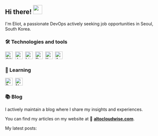 ## Hi there! <img src="https://raw.githubusercontent.com/MartinHeinz/MartinHeinz/master/wave.gif" width="30px" height="30px" />

I'm Eliot, a passionate DevOps actively seeking job opportunities in Seoul, South Korea.

### 🛠 Technologies and tools
<img src="https://img.shields.io/badge/-C%23-282C34?logo=Csharp&logoColor=9678CE" alt="C# logo" title="C#" height="25" />&nbsp;
<img src="https://img.shields.io/badge/Java-282C34?logo=openjdk&logoColor=C4372E" alt="Java logo" title="Java" height="25" />&nbsp;
<img src="https://img.shields.io/badge/Linux-282C34?logo=linux&logoColor=EBB441" alt="Linux logo" title="Linux" height="25" />&nbsp;
<img src="https://img.shields.io/badge/Docker-282C34?logo=docker&logoColor=5799C1" alt="Docker logo" title="Docker" height="25" />&nbsp;
<img src="https://img.shields.io/badge/Kubernetes-282C34?logo=kubernetes&logoColor=526DDE" alt="Kubernetes logo" title="Kubernetes" height="25" />&nbsp;
<img src="https://img.shields.io/badge/AWS-282C34?logo=amazonaws&logoColor=E89D3A" alt="AWS logo" title="AWS" height="25" />&nbsp;

### 📝 Learning
<img src="https://img.shields.io/badge/Python-282C34?logo=python&logoColor=2b5b84" alt="Python logo" title="Python" height="25" />&nbsp;
<img src="https://img.shields.io/badge/Nginx-282C34?logo=nginx&logoColor=4E962C" alt="Nginx logo" title="Nginx" height="25" />&nbsp;

### 📚 Blog
I actively maintain a blog where I share my insights and experiences. 

You can find my articles on my website at 📑 [**altocloudwise.com**](https://altocloudwise.com).

My latest posts:

